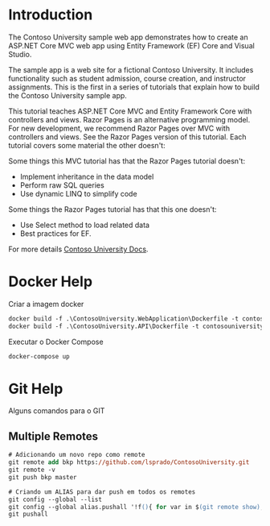 # Introduction

The Contoso University sample web app demonstrates how to create an ASP.NET Core MVC web app using Entity Framework (EF) Core and Visual Studio.

The sample app is a web site for a fictional Contoso University. It includes functionality such as student admission, course creation, and instructor assignments. This is the first in a series of tutorials that explain how to build the Contoso University sample app.

This tutorial teaches ASP.NET Core MVC and Entity Framework Core with controllers and views. Razor Pages is an alternative programming model. For new development, we recommend Razor Pages over MVC with controllers and views. See the Razor Pages version of this tutorial. Each tutorial covers some material the other doesn't:

Some things this MVC tutorial has that the Razor Pages tutorial doesn't:

- Implement inheritance in the data model
- Perform raw SQL queries
- Use dynamic LINQ to simplify code

Some things the Razor Pages tutorial has that this one doesn't:
- Use Select method to load related data
- Best practices for EF.

For more details [Contoso University Docs](https://learn.microsoft.com/en-us/aspnet/core/data/ef-mvc/intro?view=aspnetcore-7.0).

# Docker Help

Criar a imagem docker

```ps
docker build -f .\ContosoUniversity.WebApplication\Dockerfile -t contosouniversity-web .
docker build -f .\ContosoUniversity.API\Dockerfile -t contosouniversity-api .
```

Executar o Docker Compose

```ps
docker-compose up
```

# Git Help 

Alguns comandos para o GIT

## Multiple Remotes

```ps
# Adicionando um novo repo como remote
git remote add bkp https://github.com/lsprado/ContosoUniversity.git
git remote -v
git push bkp master

# Criando um ALIAS para dar push em todos os remotes
git config --global --list
git config --global alias.pushall '!f(){ for var in $(git remote show); do echo "pushing to $var"; git push $var; done; }; f'
git pushall
```